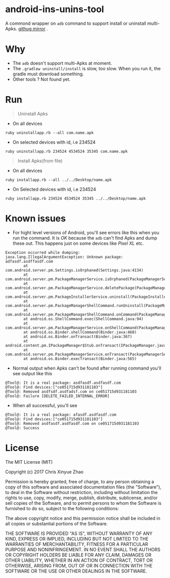 # android-ins-unins-tool

A commond wrapper on ```adb``` command to support install or uninstall multi-Apks. [githug mirror](https://github.com/XinyueZ/android-ins-unins-tool) .

# Why

- The ```adb``` doesn't support multi-Apks at moment.
- The ```.gradlew uninstall/install``` is slow, too slow. When you run it, the gradle must download something.
- Other tools ? Not found yet.

# Run

> Uninstall Apks

- On all devices

```ruby uninstallapp.rb --all com.name.apk```

- On selected devices with id, i.e 234524

```ruby uninstallapp.rb 234524 4534524 35345 com.name.apk```

> Install Apks(from file)

- On all devices

```ruby installapp.rb --all ../../Desktop/name.apk```

- On Selected devices with id, i.e 234524

```ruby installapp.rb 234524 4534524 35345 ../../Desktop/name.apk```



# Known issues

- For hight level versions of Android, you'll see errors like this when you run the command. It is *OK* because the ```adb``` can't find Apks and dump these out. This happens just on some devices like *Pixel XL* etc.

```
Exception occurred while dumping:
java.lang.IllegalArgumentException: Unknown package: adfasdf.asdffasdf.com
        at com.android.server.pm.Settings.isOrphaned(Settings.java:4134)
        at com.android.server.pm.PackageManagerService.isOrphaned(PackageManagerService.java:18150)
        at com.android.server.pm.PackageManagerService.deletePackage(PackageManagerService.java:15567)
        at com.android.server.pm.PackageInstallerService.uninstall(PackageInstallerService.java:888)
        at com.android.server.pm.PackageManagerShellCommand.runUninstall(PackageManagerShellCommand.java:792)
        at com.android.server.pm.PackageManagerShellCommand.onCommand(PackageManagerShellCommand.java:118)
        at android.os.ShellCommand.exec(ShellCommand.java:94)
        at com.android.server.pm.PackageManagerService.onShellCommand(PackageManagerService.java:18408)
        at android.os.Binder.shellCommand(Binder.java:468)
        at android.os.Binder.onTransact(Binder.java:367)
        at android.content.pm.IPackageManager$Stub.onTransact(IPackageManager.java:2387)
        at com.android.server.pm.PackageManagerService.onTransact(PackageManagerService.java:3048)
        at android.os.Binder.execTransact(Binder.java:565)
```

- Normal output when Apks can't be found after  running command you'll see output like this

```
@Tool@: It is a real package: asdfasdf.asdfasdf.com
@Tool@: Find devices:["ce051715d931181103"]
@Tool@: Removed asdfsdf.asdfadsf.com on ce051715d931181103
@Tool@: Failure [DELETE_FAILED_INTERNAL_ERROR]
```

- When all successful, you'll see

```
@Tool@: It is a real package: afasdf.asdfasdf.com
@Tool@: Find devices:["ce051715d931181103"]
@Tool@: Removed asdfasdf.asdfasdf.com on ce051715d931181103
@Tool@: Success
````

# License

The MIT License (MIT)

Copyright (c) 2017 Chris Xinyue Zhao

Permission is hereby granted, free of charge, to any person obtaining a copy
of this software and associated documentation files (the "Software"), to deal
in the Software without restriction, including without limitation the rights
to use, copy, modify, merge, publish, distribute, sublicense, and/or sell
copies of the Software, and to permit persons to whom the Software is
furnished to do so, subject to the following conditions:

The above copyright notice and this permission notice shall be included in all
copies or substantial portions of the Software.

THE SOFTWARE IS PROVIDED "AS IS", WITHOUT WARRANTY OF ANY KIND, EXPRESS OR
IMPLIED, INCLUDING BUT NOT LIMITED TO THE WARRANTIES OF MERCHANTABILITY,
FITNESS FOR A PARTICULAR PURPOSE AND NONINFRINGEMENT. IN NO EVENT SHALL THE
AUTHORS OR COPYRIGHT HOLDERS BE LIABLE FOR ANY CLAIM, DAMAGES OR OTHER
LIABILITY, WHETHER IN AN ACTION OF CONTRACT, TORT OR OTHERWISE, ARISING FROM,
OUT OF OR IN CONNECTION WITH THE SOFTWARE OR THE USE OR OTHER DEALINGS IN THE
SOFTWARE.

